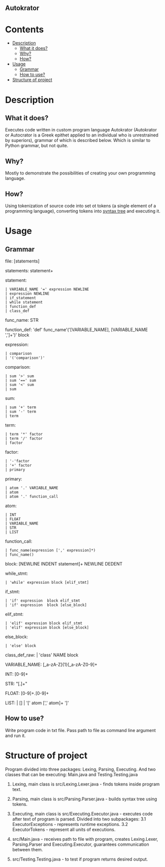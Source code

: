 ## Autokrator
# Contents
* [Description](#description)
   * [What it does?](#what-it-does)
   * [Why?](#why)
   * [How?](#how)
* [Usage](#usage)
   * [Grammar](#grammar)
   * [How to use?](#how-to-use) 
* [Structure of project](#structure-of-project)

# Description
## What it does?
Executes code written in custom program language Autokrator (Autokrator or Autocrator is a Greek epithet applied to an individual who is unrestrained by superiors), grammar of which is described below. Which is similar to Python grammar, but not quite.

## Why?
Mostly to demonstrate the possibilities of creating your own programming language.
   
## How?
Using tokenization of source code into set ot tokens (a single element of a programming language), converting tokens into [syntax tree](https://en.wikipedia.org/wiki/Abstract_syntax_tree) and executing it.

# Usage
## Grammar
file: [statements]

statements: statement+

statement: 

    | VARIABLE_NAME '=' expression NEWLINE
    | expression NEWLINE
    | if_statement
    | while statement
    | function_def
    | class_def

func_name: STR

function_def: 'def' func_name'('[VARIABLE_NAME], [VARIABLE_NAME ',']+')' block

expression: 

    | comparison
    | '('comparison')'

comparison:

    | sum '>' sum
    | sum '==' sum
    | sum '<' sum
    | sum

sum: 

    | sum '+' term 
    | sum '-' term 
    | term

term: 

    | term '*' factor 
    | term '/' factor 
    | factor

factor: 

    | '-'factor
    | '+' factor
    | primary

primary: 

    | atom '.' VARIABLE_NAME
    | atom
    | atom '.' function_call
    
atom: 

    | INT 
    | FLOAT
    | VARIABLE_NAME
    | STR
    | LIST
    
function_call: 

    | func_name(expression [',' expression]*)
    | func_name()

block: [NEWLINE INDENT statement]+ NEWLINE DEDENT



while_stmt:

    | 'while' expression block [elif_stmt] 

if_stmt:

    | 'if' expression  block elif_stmt 
    | 'if' expression  block [else_block] 
elif_stmt:

    | 'elif' expression block elif_stmt 
    | 'elif' expression block [else_block] 
else_block:

    | 'else' block

class_def_raw:
    | 'class' NAME block 

    
VARIABLE_NAME: [_a-zA-Z]{1}[_a-zA-Z0-9]+

INT: [0-9]+ 

STR: "[.]+"

FLOAT: [0-9]+.[0-9]+

LIST: 
    | []
    | '[' atom [',' atom]+ ']'



## How to use?
Write program code in txt file. Pass path to file as command line argument and run it.

# Structure of project
Program divided into three packages: Lexing, Parsing, Executing.  And two classes that can be executing: Main.java and Testing.Testing.java
1. Lexing, main class is src/Lexing.Lexer.java - finds tokens inside program text.
2. Parsing, main class is src/Parsing.Parser.java - builds syntax tree using tokens.
3. Executing, main class is src/Executing.Executor.java - executes code after text of program is parsed. Divided into two subpackages:
   3.1 ExecutorExceptions - represents runtime exceptions.
   3.2 ExecutorTokens - represent all units of executions.
   
4. src/Main.java - receives path to file with program, creates Lexing.Lexer, Parsing.Parser and Executing.Executor, guarantees communication between them.
5. src/Testing.Testing.java - to test if program returns desired output.
